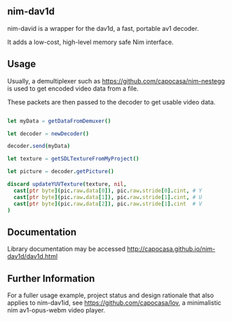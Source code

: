 
nim-dav1d
---------

nim-david is a wrapper for the dav1d, a fast, portable av1 decoder.

It adds a low-cost, high-level memory safe Nim interface.

Usage
-----

Usually, a demultiplexer such as https://github.com/capocasa/nim-nestegg is used to get encoded video data from a file.

These packets are then passed to the decoder to get usable video data.

```nim

let myData = getDataFromDemuxer()

let decoder = newDecoder()

decoder.send(myData)

let texture = getSDLTextureFromMyProject()

let picture = decoder.getPicture()

discard updateYUVTexture(texture, nil, 
  cast[ptr byte](pic.raw.data[0]), pic.raw.stride[0].cint, # Y
  cast[ptr byte](pic.raw.data[1]), pic.raw.stride[1].cint, # U
  cast[ptr byte](pic.raw.data[2]), pic.raw.stride[1].cint  # V
)

```

Documentation
-------------

Library documentation may be accessed http://capocasa.github.io/nim-dav1d/dav1d.html

Further Information
-------------------

For a fuller usage example, project status and design rationale that also applies to nim-dav1id, see https://github.com/capocasa/lov, a minimalistic nim av1-opus-webm video player.

